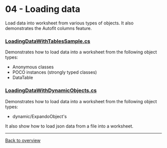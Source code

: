 ﻿# 04 - Loading data
Load data into worksheet from various types of objects. It also demonstrates the Autofit columns feature.

### [LoadingDataWithTablesSample.cs](LoadingDataWithTablesSample.cs)
Demonstrates how to load data into a worksheet from the following object types:

- Anonymous classes
- POCO instances (strongly typed classes)
- DataTable
### [LoadingDataWithDynamicObjects.cs](LoadingDataWithDynamicObjects.cs)
Demonstrates how to load data into a worksheet from the following object types:

- dynamic/ExpandoObject's

It also show how to load json data from a file into a worksheet.

---
[Back to overview](/Readme.md)
